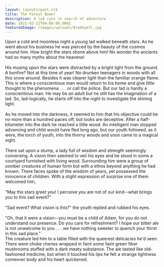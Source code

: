 ```yaml
---
layout: layouts/post.njk
title: The Forest Bower
description: A lad runs in search of adventure
date: 2021-03-22T04:00:00.000Z
featuredImage: /images/uploads/8tabbye7c.jpg
---
```

Upon a cold and moonless night a young lad walked beneath stars. As he went about his business he was pierced by the beauty of the cosmos around him. How bright the stars shone above him! No wonder the ancients had so many myths about the heavens! \
\
His musing upon the stars were distracted by a bright light from the ground. A bonfire? Not at this time of year! No drunken teenagers in woods with all this snow around. Besides it was clearer light than the familiar orange flame.\
This is where a conscientious man would return to his home and give little thought to the phenomena . . . or call the police. But our lad is hardly a conscientious man. He may be an adult but he still has the imagination of a lad. So, lad-logically, he starts off into the night to investigate the shining light.\
\
As he moved into the darkness, it seemed to him that his objective could be no more than a hundred paces off, but looks are deceptive.  After a half-kilometer into the dark he reached a little wood. An intelligent man stopped advancing and child would have fled long ago, but our youth followed, as it were, the torch of youth, into the thorny woods and soon came to a magical sight. \
\
There sat upon a stump, a lady full of wisdom and strength seemingly conversing. A vision then seemed to veil his eyes and he stood in some a courtyard furnished with living wood. Surrounding him were a group of somber creatures of human form but with a ethos beyond anything he had known. There faces spoke of the wisdom of years, yet possessed the innocence of children. With a slight expression of surprise one of them welcomed him, \
\
  "May the stars greet you! I perceive you are  not of our kind--what brings you to this sad event?"\
   \
  "Sad event? What vision is this?" the youth replied and rubbed his eyes.\
   \
  "Oh, that it were a vision--you must be a child of Adam, for you do not understand our presence. Do you care for refreshment? I hope our bitter ale is not unwelcome to you . . . we have nothing sweeter to quench your thirst in this sad place."\
The creature led him to a table filled with the queerest delicacies he'd seen. There were choke cheries wrapped in faint some faint green fiber mushrooms stuffed with a dark meaty substance. The ale tasted like old-fashioned medicine, but when it touched his lips he felt a strange lightness comeover body and his heart quickened.